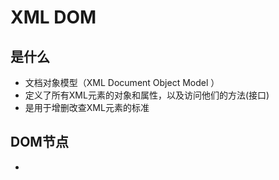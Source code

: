 XML DOM
===
是什么
---
* 文档对象模型（XML Document Object Model ）
* 定义了所有XML元素的对象和属性，以及访问他们的方法(接口)
* 是用于增删改查XML元素的标准

DOM节点
---
* 
